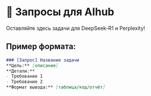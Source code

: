 # 🚀 Запросы для AIhub
Оставляйте здесь задачи для DeepSeek-R1 и Perplexity!

## Пример формата:
```md
### [Запрос] Название задачи
**Цель:** [описание]
**Детали:** 
- Требование 1
- Требование 2
**Формат вывода:** [таблица/код/отчёт]
